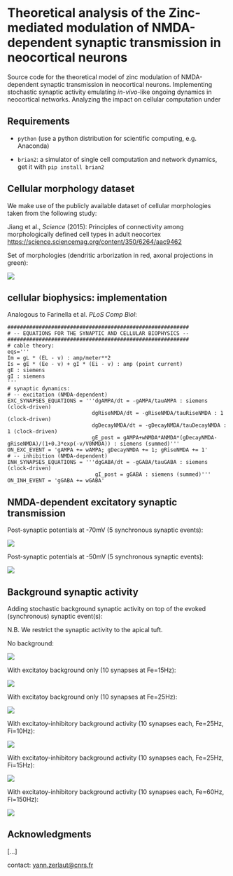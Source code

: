 # Theoretical analysis of the Zinc-mediated modulation of NMDA-dependent synaptic transmission in neocortical neurons

Source code for the theoretical model of zinc modulation of NMDA-dependent synaptic transmission in neocortical neurons. Implementing stochastic synaptic activity emulating _in-vivo_-like ongoing dynamics in neocortical networks. Analyzing the impact on cellular computation under 

## Requirements

- `python` (use a python distribution for scientific computing, e.g. Anaconda)

- `brian2`: a simulator of single cell computation and network dynamics, get it with `pip install brian2`

## Cellular morphology dataset

We make use of the publicly available dataset of cellular morphologies taken from the following study:

Jiang et al., _Science_ (2015): Principles of connectivity among morphologically defined cell types in adult neocortex https://science.sciencemag.org/content/350/6264/aac9462

Set of morphologies (dendritic arborization in red, axonal projections in green):

![](figures/all_cells.png)

## cellular biophysics: implementation

Analogous to Farinella et al. _PLoS Comp Biol_:

```
##########################################################
# -- EQUATIONS FOR THE SYNAPTIC AND CELLULAR BIOPHYSICS --
##########################################################
# cable theory:
eqs='''
Im = gL * (EL - v) : amp/meter**2
Is = gE * (Ee - v) + gI * (Ei - v) : amp (point current)
gE : siemens
gI : siemens
'''
# synaptic dynamics:
# -- excitation (NMDA-dependent)
EXC_SYNAPSES_EQUATIONS = '''dgAMPA/dt = -gAMPA/tauAMPA : siemens (clock-driven)
                           dgRiseNMDA/dt = -gRiseNMDA/tauRiseNMDA : 1 (clock-driven)
                           dgDecayNMDA/dt = -gDecayNMDA/tauDecayNMDA : 1 (clock-driven)
                           gE_post = gAMPA+wNMDA*ANMDA*(gDecayNMDA-gRiseNMDA)/(1+0.3*exp(-v/V0NMDA)) : siemens (summed)''' 
ON_EXC_EVENT = 'gAMPA += wAMPA; gDecayNMDA += 1; gRiseNMDA += 1'
# -- inhibition (NMDA-dependent)
INH_SYNAPSES_EQUATIONS = '''dgGABA/dt = -gGABA/tauGABA : siemens (clock-driven)
                            gI_post = gGABA : siemens (summed)''' 
ON_INH_EVENT = 'gGABA += wGABA'
```

## NMDA-dependent excitatory synaptic transmission

Post-synaptic potentials at -70mV (5 synchronous synaptic events):

![](figures/PSP_at_rest.png)

Post-synaptic potentials at -50mV (5 synchronous synaptic events):

![](figures/PSP_at_depol_level.png)

## Background synaptic activity

Adding stochastic background synaptic activity on top of the evoked (synchronous) synaptic event(s):

N.B. We restrict the synaptic activity to the apical tuft.

No background:

![](figures/no_bg.png)

With excitatoy background only (10 synapses at Fe=15Hz):

![](figures/with_exc_bg_15.png)

With excitatoy background only (10 synapses at Fe=25Hz):

![](figures/with_exc_bg_25.png)

With excitatoy-inhibitory background activity (10 synapses each, Fe=25Hz, Fi=10Hz):

![](figures/with_bg_25_10.png)

With excitatoy-inhibitory background activity (10 synapses each, Fe=25Hz, Fi=15Hz):

![](figures/with_bg_25_15.png)

With excitatoy-inhibitory background activity (10 synapses each, Fe=60Hz, Fi=150Hz):

![](figures/with_bg_60_150.png)


## Acknowledgments

[...]

contact: yann.zerlaut@cnrs.fr
